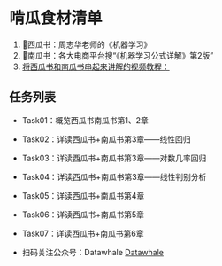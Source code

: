 
# 啃瓜食材清单
1. 🍉西瓜书：周志华老师的《机器学习》
2. 🎃南瓜书：各大电商平台搜“《机器学习公式详解》第2版”
3. [将西瓜书和南瓜书串起来讲解的视频教程：](https://www.bilibili.com/video/BV1Mh411e7VU)

## 任务列表

- Task01：概览西瓜书南瓜书第1、2章
- Task02：详读西瓜书+南瓜书第3章——线性回归
- Task03：详读西瓜书+南瓜书第3章——对数几率回归
- Task04：详读西瓜书+南瓜书第3章——线性判别分析
- Task05：详读西瓜书+南瓜书第4章
- Task06：详读西瓜书+南瓜书第5章
- Task07：详读西瓜书+南瓜书第6章

- 扫码关注公众号：Datawhale
[Datawhale](./image.png)



